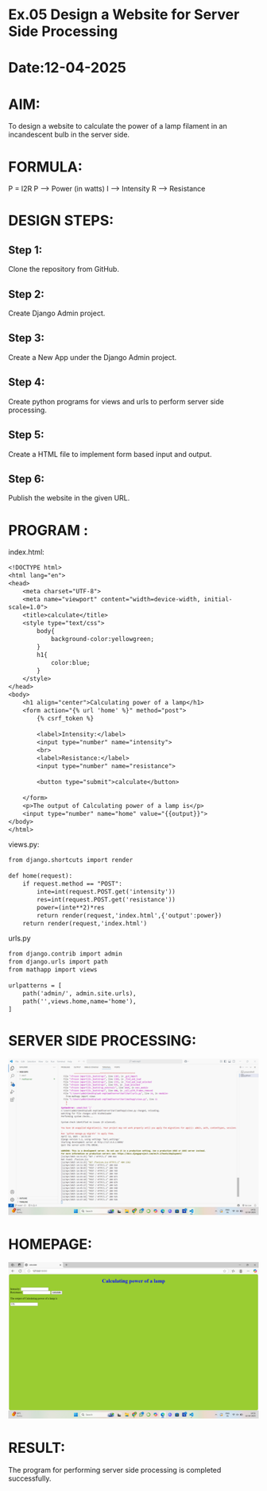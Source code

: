 # Ex.05 Design a Website for Server Side Processing
# Date:12-04-2025
# AIM:
To design a website to calculate the power of a lamp filament in an incandescent bulb in the server side.

# FORMULA:
P = I2R
P --> Power (in watts)
 I --> Intensity
 R --> Resistance

# DESIGN STEPS:
## Step 1:
Clone the repository from GitHub.

## Step 2:
Create Django Admin project.

## Step 3:
Create a New App under the Django Admin project.

## Step 4:
Create python programs for views and urls to perform server side processing.

## Step 5:
Create a HTML file to implement form based input and output.

## Step 6:
Publish the website in the given URL.

# PROGRAM :
index.html:
```
<!DOCTYPE html>
<html lang="en">
<head>
    <meta charset="UTF-8">
    <meta name="viewport" content="width=device-width, initial-scale=1.0">
    <title>calculate</title>
    <style type="text/css">
        body{
            background-color:yellowgreen;
        } 
        h1{
            color:blue;
        }  
    </style>
</head>
<body>
    <h1 align="center">Calculating power of a lamp</h1>
    <form action="{% url 'home' %}" method="post">
        {% csrf_token %}

        <label>Intensity:</label>
        <input type="number" name="intensity">
        <br>
        <label>Resistance:</label>
        <input type="number" name="resistance">

        <button type="submit">calculate</button>

    </form>
    <p>The output of Calculating power of a lamp is</p>
    <input type="number" name="home" value="{{output}}">
</body>
</html>
```
views.py:
```
from django.shortcuts import render

def home(request):
    if request.method == "POST":
        inte=int(request.POST.get('intensity'))
        res=int(request.POST.get('resistance'))
        power=(inte**2)*res
        return render(request,'index.html',{'output':power})
    return render(request,'index.html')    
```
urls.py
```
from django.contrib import admin
from django.urls import path
from mathapp import views

urlpatterns = [
    path('admin/', admin.site.urls),
    path('',views.home,name='home'),
]
```
# SERVER SIDE PROCESSING:
![alt text](<Screenshot 2025-04-12 145125.png>)
# HOMEPAGE:
![alt text](<Screenshot 2025-04-12 145146.png>)
# RESULT:
The program for performing server side processing is completed successfully.
